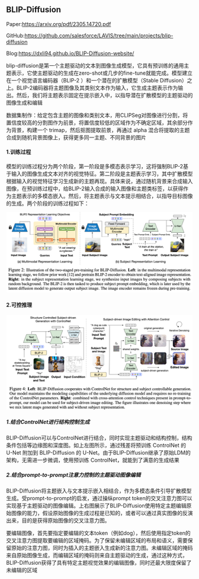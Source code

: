 ## BLIP-Diffusion

Paper:https://arxiv.org/pdf/2305.14720.pdf

GitHub:https://github.com/salesforce/LAVIS/tree/main/projects/blip-diffusion

Blog:https://dxli94.github.io/BLIP-Diffusion-website/

blip-diffusion是第一个主题驱动的文本到图像生成模型，它具有预训练的通用主题表示，它使主题驱动的生成在zero-shot或几步的fine-tune就能完成。模型建立在一个视觉语言编码器（BLIP-2 ）和一个潜在的扩散模型（Stable Diffusion）之上。BLIP-2编码器将主题图像及其类别文本作为输入，它生成主题表示作为输出。然后，我们将主题表示固定在提示嵌入中，以指导潜在扩散模型的主题驱动的图像生成和编辑

数据集制作：给定包含主题的图像和类别文本，用CLIPSeg对图像进行分割，将置信度较高的分割图作为前景，将置信度较低的区域作为不确定区域，其余部分作为背景，构建一个 trimap，然后抠图提取前景，再通过 alpha 混合将提取的主题合成到随机背景图像上，获得更多同一主题、不同背景的图片

#### 1.训练过程

模型的训练过程分为两个阶段，第一阶段是多模态表示学习，这将强制BLIP-2基于输入的图像生成文本对齐的视觉特征。第二阶段是主题表示学习，其中扩散模型根据输入的视觉特征学习生成新的主题再现。具体来说，通过随机背景来合成输入图像，在预训练过程中，给BLIP-2输入合成的输入图像和主题类标签，以获得作为主题表示的多模态嵌入。然后，将主题表示与文本提示相结合，以指导目标图像的生成。两个阶段的训练过程如下：

![](image/blip-diffusion1.png)

#### 2.可控推理

![](image/blip-diffusion2.png)

##### 1.结合ControlNet进行结构控制生成

BLIP-Diffusion可以与ControlNet进行结合，同时实现主题驱动和结构控制，结构条件包括等边缘图和深度图。如上左图所示，通过残差将预训练 ControlNet 的 U-Net 附加到 BLIP-Diffusion 的 U-Net。由于BLIP-Diffusion继承了原始LDM的架构，无需进一步微调，使用预训练 ControlNet，就能到了满意的生成结果

##### 2.结合prompt-to-prompt注意力控制的主题驱动图像编辑

BLIP-Diffusion将主题嵌入与文本提示嵌入相结合，作为多模态条件引导扩散模型生成。受prompt-to-prompt的启发，通过操纵prompt token的交叉注意力图可以实现基于主题驱动的图像编辑。上右图展示了BLIP-Diffusion使用特定主题编辑原始图像的能力，假设原始图像的生成过程是已知的，或者可以通过真实图像的反演出来，目的是获得原始图像的交叉注意力图。

要编辑图像，首先要指定要编辑的文本token（例如dog），然后使用指定token的交叉注意力图提取要编辑的区域掩码。为了保留未编辑区域的布局和语义，需要保留原始的注意力图，同时为插入的主题嵌入生成新的注意力图。未编辑区域的掩码来自原始图像生成，而编辑区域的掩码则来自主题驱动的生成，通过这种方式，BLIP-Diffusion获得了具有特定主题视觉效果的编辑图像，同时还最大限度保留了未编辑的区域